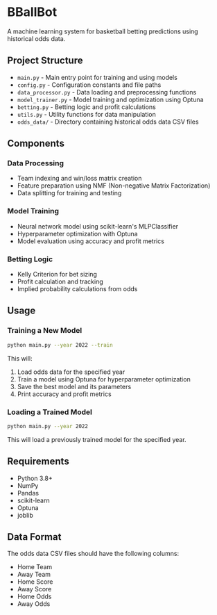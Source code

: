 # BBallBot

A machine learning system for basketball betting predictions using historical odds data.

## Project Structure

- `main.py` - Main entry point for training and using models
- `config.py` - Configuration constants and file paths
- `data_processor.py` - Data loading and preprocessing functions
- `model_trainer.py` - Model training and optimization using Optuna
- `betting.py` - Betting logic and profit calculations
- `utils.py` - Utility functions for data manipulation
- `odds_data/` - Directory containing historical odds data CSV files

## Components

### Data Processing
- Team indexing and win/loss matrix creation
- Feature preparation using NMF (Non-negative Matrix Factorization)
- Data splitting for training and testing

### Model Training
- Neural network model using scikit-learn's MLPClassifier
- Hyperparameter optimization with Optuna
- Model evaluation using accuracy and profit metrics

### Betting Logic
- Kelly Criterion for bet sizing
- Profit calculation and tracking
- Implied probability calculations from odds

## Usage

### Training a New Model

```bash
python main.py --year 2022 --train
```

This will:
1. Load odds data for the specified year
2. Train a model using Optuna for hyperparameter optimization
3. Save the best model and its parameters
4. Print accuracy and profit metrics

### Loading a Trained Model

```bash
python main.py --year 2022
```

This will load a previously trained model for the specified year.

## Requirements

- Python 3.8+
- NumPy
- Pandas
- scikit-learn
- Optuna
- joblib

## Data Format

The odds data CSV files should have the following columns:
- Home Team
- Away Team
- Home Score
- Away Score
- Home Odds
- Away Odds
